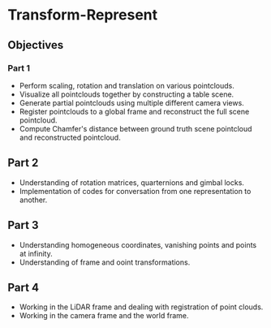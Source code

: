 # Transform-Represent

## Objectives

### Part 1

* Perform scaling, rotation and translation on various pointclouds.
* Visualize all pointclouds together by constructing a table scene.
* Generate partial pointclouds using multiple different camera views.
* Register pointclouds to a global frame and reconstruct the full scene pointcloud.
* Compute Chamfer's distance between ground truth scene pointcloud and reconstructed pointcloud.

## Part 2

* Understanding of rotation matrices, quarternions and gimbal locks.
* Implementation of codes for conversation from one representation to another.

## Part 3

* Understanding homogeneous coordinates, vanishing points and points at infinity.
* Understanding of frame and ooint transformations.

## Part 4

* Working in the LiDAR frame and dealing with registration of point clouds.
* Working in the camera frame and the world frame.


